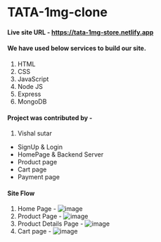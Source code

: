 # TATA-1mg-clone


#### Live site URL - https://tata-1mg-store.netlify.app

#### We have used below services to build our site.
1. HTML
2. CSS
3. JavaScript
4. Node JS
5. Express
6. MongoDB

#### Project was contributed by - 
1. Vishal sutar
  - SignUp & Login
  - HomePage & Backend Server
  - Product page
  -  Cart page
  -  Payment page

#### Site Flow
1. Home Page - 
![image](https://github.com/ProActive44/TATA-1mg-clone/assets/125894779/014feb0d-e10c-4c0c-bf12-8a9acacc9ee3)
2. Product Page -
![image](https://github.com/ProActive44/TATA-1mg-clone/assets/125894779/5d91a0a2-df4a-4d96-b203-62d9b62c4347)
3. Product Details Page - 
![image](https://github.com/ProActive44/specialized-bike-app/assets/125894779/8f698a40-8eb5-436a-a4c2-378ecbf4aebc)
4. Cart page - 
![image](https://github.com/ProActive44/specialized-bike-app/assets/125894779/47a0e6c0-d536-46f1-97be-4a29ee190823)

